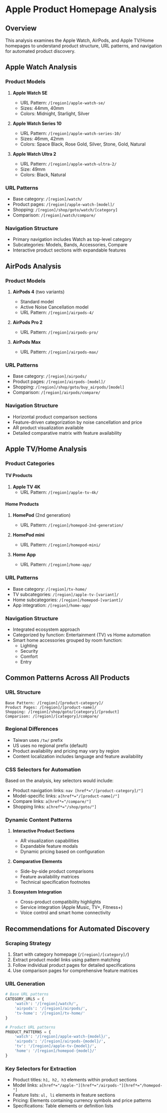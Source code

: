 # Apple Product Homepage Analysis

## Overview
This analysis examines the Apple Watch, AirPods, and Apple TV/Home homepages to understand product structure, URL patterns, and navigation for automated product discovery.

## Apple Watch Analysis

### Product Models
1. **Apple Watch SE**
   - URL Pattern: `/[region]/apple-watch-se/`
   - Sizes: 44mm, 40mm
   - Colors: Midnight, Starlight, Silver

2. **Apple Watch Series 10** 
   - URL Pattern: `/[region]/apple-watch-series-10/`
   - Sizes: 46mm, 42mm
   - Colors: Space Black, Rose Gold, Silver, Stone, Gold, Natural

3. **Apple Watch Ultra 2**
   - URL Pattern: `/[region]/apple-watch-ultra-2/`
   - Size: 49mm
   - Colors: Black, Natural

### URL Patterns
- Base category: `/[region]/watch/`
- Product pages: `/[region]/apple-watch-[model]/`
- Shopping: `/[region]/shop/goto/watch/[category]`
- Comparison: `/[region]/watch/compare/`

### Navigation Structure
- Primary navigation includes Watch as top-level category
- Subcategories: Models, Bands, Accessories, Compare
- Interactive product sections with expandable features

## AirPods Analysis

### Product Models
1. **AirPods 4** (two variants)
   - Standard model
   - Active Noise Cancellation model
   - URL Pattern: `/[region]/airpods-4/`

2. **AirPods Pro 2**
   - URL Pattern: `/[region]/airpods-pro/`

3. **AirPods Max**
   - URL Pattern: `/[region]/airpods-max/`

### URL Patterns
- Base category: `/[region]/airpods/`
- Product pages: `/[region]/airpods-[model]/`
- Shopping: `/[region]/shop/goto/buy_airpods/[model]`
- Comparison: `/[region]/airpods/compare/`

### Navigation Structure
- Horizontal product comparison sections
- Feature-driven categorization by noise cancellation and price
- AR product visualization available
- Detailed comparative matrix with feature availability

## Apple TV/Home Analysis

### Product Categories

#### TV Products
1. **Apple TV 4K**
   - URL Pattern: `/[region]/apple-tv-4k/`

#### Home Products
1. **HomePod** (2nd generation)
   - URL Pattern: `/[region]/homepod-2nd-generation/`

2. **HomePod mini**
   - URL Pattern: `/[region]/homepod-mini/`

3. **Home App**
   - URL Pattern: `/[region]/home-app/`

### URL Patterns
- Base category: `/[region]/tv-home/`
- TV subcategories: `/[region]/apple-tv-[variant]/`
- Home subcategories: `/[region]/homepod-[variant]/`
- App integration: `/[region]/home-app/`

### Navigation Structure
- Integrated ecosystem approach
- Categorized by function: Entertainment (TV) vs Home automation
- Smart home accessories grouped by room function:
  - Lighting
  - Security
  - Comfort
  - Entry

## Common Patterns Across All Products

### URL Structure
```
Base Pattern: /[region]/[product-category]/
Product Pages: /[region]/[product-name]/
Shopping: /[region]/shop/goto/[category]/[product]
Comparison: /[region]/[category]/compare/
```

### Regional Differences
- Taiwan uses `/tw/` prefix
- US uses no regional prefix (default)
- Product availability and pricing may vary by region
- Content localization includes language and feature availability

### CSS Selectors for Automation
Based on the analysis, key selectors would include:
- Product navigation links: `nav [href*="/[product-category]/"]`
- Model-specific links: `a[href*="/[product-name]/"]`
- Compare links: `a[href*="/compare/"]`
- Shopping links: `a[href*="/shop/goto/"]`

### Dynamic Content Patterns
1. **Interactive Product Sections**
   - AR visualization capabilities
   - Expandable feature modals
   - Dynamic pricing based on configuration

2. **Comparative Elements**
   - Side-by-side product comparisons
   - Feature availability matrices
   - Technical specification footnotes

3. **Ecosystem Integration**
   - Cross-product compatibility highlights
   - Service integration (Apple Music, TV+, Fitness+)
   - Voice control and smart home connectivity

## Recommendations for Automated Discovery

### Scraping Strategy
1. Start with category homepage (`/[region]/[category]/`)
2. Extract product model links using pattern matching
3. Follow individual product pages for detailed specifications
4. Use comparison pages for comprehensive feature matrices

### URL Generation
```python
# Base URL patterns
CATEGORY_URLS = {
    'watch': '/[region]/watch/',
    'airpods': '/[region]/airpods/', 
    'tv-home': '/[region]/tv-home/'
}

# Product URL patterns
PRODUCT_PATTERNS = {
    'watch': '/[region]/apple-watch-{model}/',
    'airpods': '/[region]/airpods-{model}/',
    'tv': '/[region]/apple-tv-{model}/',
    'home': '/[region]/homepod-{model}/'
}
```

### Key Selectors for Extraction
- Product titles: `h1, h2, h3` elements within product sections
- Model links: `a[href*="/apple-"][href*="/airpods-"][href*="/homepod-"]`
- Feature lists: `ul, li` elements in feature sections
- Pricing: Elements containing currency symbols and price patterns
- Specifications: Table elements or definition lists